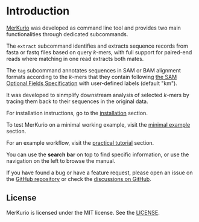 # Introduction

[MerKurio](https://github.com/lschoenm/MerKurio) was developed as command line tool and provides two main functionalities through dedicated subcommands.

The `extract` subcommand identifies and extracts sequence records from fasta or fastq files based on query _k_-mers, with full support for paired-end reads where matching in one read extracts both mates.

The `tag` subcommand annotates sequences in SAM or BAM alignment formats according to the _k_-mers that they contain following [the SAM Optional Fields Specification](https://samtools.github.io/hts-specs/SAMtags.pdf) with user-defined labels (default "km").

It was developed to sinmplify downstream analysis of selected _k_-mers by tracing them back to their sequences in the original data.

For installation instructions, go to the [installation](./installation.md) section.

To test MerKurio on a minimal working example, visit the [minimal example](./minimal.md) section.

For an example workflow, visit the [practical tutorial](./practical-tutorial.md) section.

You can use the **search bar** on top to find specific information, or use the navigation on the left to browse the manual.

If you have found a bug or have a feature request, please open an issue on the [GitHub repository](https://github.com/lschoenm/MerKurio/issues) or check the [discussions on GitHub](https://github.com/lschoenm/MerKurio/discussions).

## License

MerKurio is licensed under the MIT license. See the [LICENSE](https://github.com/lschoenm/MerKurio/blob/master/LICENSE).

